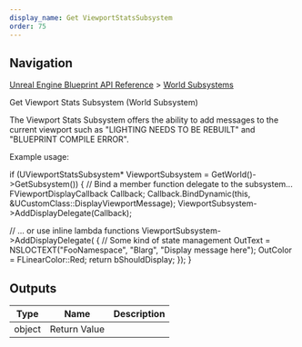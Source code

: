 ```yaml
---
display_name: Get ViewportStatsSubsystem
order: 75
---
```

## Navigation

[Unreal Engine Blueprint API Reference](https://dev.epicgames.com/documentation/en-us/unreal-engine/BlueprintAPI) > [World Subsystems](https://dev.epicgames.com/documentation/en-us/unreal-engine/BlueprintAPI/WorldSubsystems)

Get Viewport Stats Subsystem (World Subsystem)

The Viewport Stats Subsystem offers the ability to add messages to the current
viewport such as "LIGHTING NEEDS TO BE REBUILT" and "BLUEPRINT COMPILE ERROR".

Example usage:

if (UViewportStatsSubsystem\* ViewportSubsystem = GetWorld()->GetSubsystem())
{
// Bind a member function delegate to the subsystem...
FViewportDisplayCallback Callback;
Callback.BindDynamic(this, &UCustomClass::DisplayViewportMessage);
ViewportSubsystem->AddDisplayDelegate(Callback);

// ... or use inline lambda functions
ViewportSubsystem->AddDisplayDelegate(
{
// Some kind of state management
OutText = NSLOCTEXT("FooNamespace", "Blarg", "Display message here");
OutColor = FLinearColor::Red;
return bShouldDisplay;
});
}

## Outputs

| Type | Name | Description |
| --- | --- | --- |
| object | Return Value |  |
